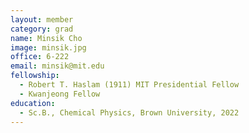 ```yaml
---
layout: member
category: grad 
name: Minsik Cho
image: minsik.jpg
office: 6-222
email: minsik@mit.edu
fellowship:
  - Robert T. Haslam (1911) MIT Presidential Fellow
  - Kwanjeong Fellow
education:
  - Sc.B., Chemical Physics, Brown University, 2022
---
```


